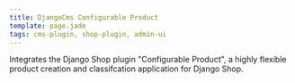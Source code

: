 ```yaml
---
title: DjangoCms Configurable Product
template: page.jade
tags: cms-plugin, shop-plugin, admin-ui
---
```


Integrates the Django Shop plugin "Configurable Product", a highly flexible product creation and classifcation application for Django Shop.